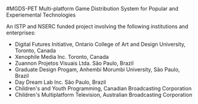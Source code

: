 #MGDS-PET
Multi-platform Game Distribution System for Popular and Experiemental Technologies

An ISTP and NSERC funded project involving the following institutions and enterprises:
* Digital Futures Initiative, Ontario College of Art and Design University, Toronto, Canada
* Xenophile Media Inc. Toronto, Canada
* Zuannon Projetos Visuais Ltda. São Paulo, Brazil
* Graduate Design Progam, Anhembi Morumbi University, São Paulo, Brazil
* Day Dream Lab Inc. São Paulo, Brazil
* Children's and Youth Programming, Canadian Broadcasting Corporation
* Children's Multiplatform Television, Australian Broadcasting Corporation
